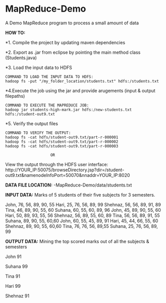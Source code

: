 # MapReduce-Demo
A Demo MapReduce program to process a small amount of data 

**HOW TO:**

*1. Compile the project by updating maven dependencies 

*2. Export as .jar from eclipse by pointing the main method class (Students.java)

*3. Load the input data to HDFS

    COMMAND TO LOAD THE INPUT DATA TO HDFS: 
    hadoop fs -put "/my_folder_location/students.txt" hdfs:/students.txt
    
*4.Execute the job using the jar and provide arugements (input & output filepaths) 

    COMMAND TO EXECUTE THE MAPREDUCE JOB: 
    hadoop jar students-high-mark.jar hdfs:/new-students.txt hdfs:/student-out9.txt
    
*5. Verify the output files

    COMMAND TO VERIFY THE OUTPUT:
    hadoop fs -cat hdfs/student-out9.txt/part-r-000001
    hadoop fs -cat hdfs/student-out9.txt/part-r-000002
    hadoop fs -cat hdfs/student-out9.txt/part-r-000003
    
                        OR 
View the output through the HDFS user interface:
http://YOUR_IP:50075/browseDirectory.jsp?dir=/student-out9.txt&namenodeInfoPort=50070&nnaddr=YOUR_IP:8020

**DATA FILE LOCATION:**
-MapReduce-Demo/data/students.txt

**INPUT DATA:**
Marks of 5 students of their five subjects for 3 semesters. 

John, 76, 56, 89, 90, 55
Hari, 25, 76, 56, 89, 99
Shehnaz, 56, 56, 89, 91, 89
Tina, 46, 89, 90, 55, 60
Suhana, 60, 55, 60, 89, 96
John, 45, 89, 90, 55, 60
Hari, 50, 89, 93, 55, 56
Shehnaz, 56, 89, 55, 60, 89
Tina, 56, 56, 89, 91, 55
Suhana,  89, 90, 55, 60,60
John, 60, 55, 45, 89, 91
Hari, 45, 44, 66, 55, 60
Shehnaz,  89, 90, 55, 60,60
Tina, 76, 76, 56, 89,55
Suhana, 25, 76, 56, 89, 99


**OUTPUT DATA:**
Mining the top scored marks out of all the subjects & semesters

John	91

Suhana	99

Tina	91

Hari	99

Shehnaz	91
 
